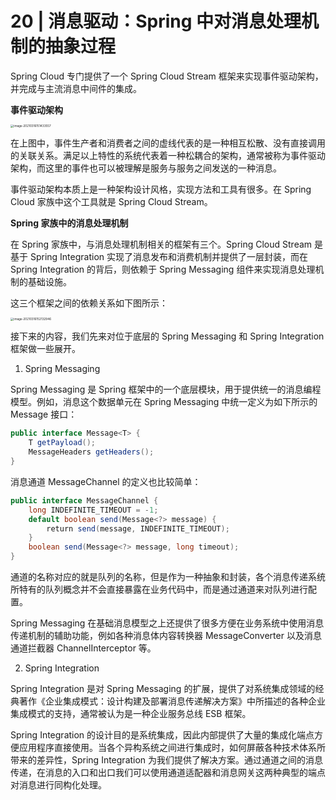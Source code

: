 # 20 | 消息驱动：Spring 中对消息处理机制的抽象过程

Spring Cloud 专门提供了一个 Spring Cloud Stream 框架来实现事件驱动架构，并完成与主流消息中间件的集成。

**事件驱动架构**

<img src="https://gitee.com/yanglu_u/ImgRepository/raw/master/images/20210316151433.png" alt="image-20210316151433557" style="zoom: 33%;" />

在上图中，事件生产者和消费者之间的虚线代表的是一种相互松散、没有直接调用的关联关系。满足以上特性的系统代表着一种松耦合的架构，通常被称为事件驱动架构，而这里的事件也可以被理解是服务与服务之间发送的一种消息。

事件驱动架构本质上是一种架构设计风格，实现方法和工具有很多。在 Spring Cloud 家族中这个工具就是 Spring Cloud Stream。

**Spring 家族中的消息处理机制**

在 Spring 家族中，与消息处理机制相关的框架有三个。Spring Cloud Stream 是基于 Spring Integration 实现了消息发布和消费机制并提供了一层封装，而在 Spring Integration 的背后，则依赖于 Spring Messaging 组件来实现消息处理机制的基础设施。

这三个框架之间的依赖关系如下图所示：

<img src="https://gitee.com/yanglu_u/ImgRepository/raw/master/images/20210316152133.png" alt="image-20210316152132946" style="zoom: 33%;" />

接下来的内容，我们先来对位于底层的 Spring Messaging 和 Spring Integration 框架做一些展开。

1. Spring Messaging

Spring Messaging 是 Spring 框架中的一个底层模块，用于提供统一的消息编程模型。例如，消息这个数据单元在 Spring Messaging 中统一定义为如下所示的 Message 接口：

```java
public interface Message<T> {
    T getPayload();
    MessageHeaders getHeaders();
}
```

消息通道 MessageChannel 的定义也比较简单：

```java
public interface MessageChannel {
    long INDEFINITE_TIMEOUT = -1;
    default boolean send(Message<?> message) {
        return send(message, INDEFINITE_TIMEOUT);
    }
    boolean send(Message<?> message, long timeout);
}
```

通道的名称对应的就是队列的名称，但是作为一种抽象和封装，各个消息传递系统所特有的队列概念并不会直接暴露在业务代码中，而是通过通道来对队列进行配置。

Spring Messaging 在基础消息模型之上还提供了很多方便在业务系统中使用消息传递机制的辅助功能，例如各种消息体内容转换器 MessageConverter 以及消息通道拦截器 ChannelInterceptor 等。

2. Spring Integration

Spring Integration 是对 Spring Messaging 的扩展，提供了对系统集成领域的经典著作《企业集成模式：设计构建及部署消息传递解决方案》中所描述的各种企业集成模式的支持，通常被认为是一种企业服务总线 ESB 框架。

Spring Integration 的设计目的是系统集成，因此内部提供了大量的集成化端点方便应用程序直接使用。当各个异构系统之间进行集成时，如何屏蔽各种技术体系所带来的差异性，Spring Integration 为我们提供了解决方案。通过通道之间的消息传递，在消息的入口和出口我们可以使用通道适配器和消息网关这两种典型的端点对消息进行同构化处理。





